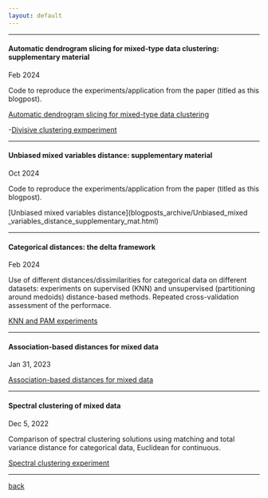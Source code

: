 ```yaml
---
layout: default
---
```



---------------------

#### Automatic dendrogram slicing for mixed-type data clustering: supplementary material

Feb 2024

Code to reproduce the experiments/application from the paper (titled as this blogpost).

[Automatic dendrogram slicing for mixed-type data clustering](blogposts_archive/SR_despota_mix_supplementary.html)

  -[Divisive clustering exmperiment](blogposts_archive/divisive_sim.html)


---------------------

#### Unbiased mixed variables distance: supplementary material

Oct 2024

Code to reproduce the experiments/application from the paper (titled as this blogpost).

[Unbiased mixed variables distance](blogposts_archive/Unbiased_mixed _variables_distance_supplementary_mat.html)




---------------------

#### Categorical distances: the delta framework

Feb 2024

Use of different distances/dissimilarities for categorical data on different datasets: experiments on supervised (KNN) and unsupervised (partitioning around medoids) distance-based methods. Repeated cross-validation assessment of the performace.

[KNN and PAM experiments](blogposts_archive/delta_framework_experiment_for_pattern_recognition.html)


<!-- ---------------------


#### On the top-down vs bottom-up dendrogram

Apr 29, 2023

[small time experiments](blogposts_archive/custom_hclust_check.html)
 -->

---------------------

#### Association-based distances for mixed data

Jan 31, 2023

[Association-based distances for mixed data](blogposts_archive/computing_delta_for_mixed_data.html)

---------------------

#### Spectral clustering of mixed data

Dec 5, 2022

Comparison of spectral clustering solutions using matching and total variance distance for categorical data, Euclidean for continuous.

[Spectral clustering experiment](blogposts_archive/spectral_clust_mixed.html)

---------------------

[back](./)
